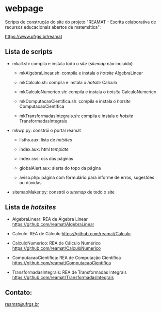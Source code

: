 # webpage

Scripts de construção do site do projeto "REAMAT - Escrita colaborativa de recursos educacionais abertos de matemática":

https://www.ufrgs.br/reamat

## Lista de scripts

* mkall.sh: compila e instala todo o _site_ (_sitemap_ não incluído)

	* mkAlgebraLinear.sh: compila e instala o _hotsite_ AlgebraLinear

	* mkCalculo.sh: compila e instala o _hotsite_ Calculo

	* mkCalculoNumerico.sh: compila e instala o _hotsite_ CalculoNumerico

	* mkComputacaoCientifica.sh: compila e instala o _hotsite_ ComputacaoCientifica

	* mkTransformadasIntegrais.sh: compila e instala o _hotsite_ TransformadasIntegrais

* mkwp.py: constrói o portal reamat

	* lisths.aux: lista de _hotsites_

	* index.aux: html _template_

	* index.css: css das páginas

	* globalAlert.aux: alerta do topo da página

	* aviso.php: página com formulário para informe de erros, sugestões ou dúvidas

* sitemapMaker.py: constrói o _sitemap_ de todo o site

## Lista de _hotsites_

* AlgebraLinear: REA de Álgebra Linear https://github.com/reamat/AlgebraLinear

* Calculo: REA de Cálculo https://github.com/reamat/Calculo

* CalculoNumerico: REA de Cálculo Numérico https://github.com/reamat/CalculoNumerico

* ComputacaoCientifica: REA de Computação Científica https://github.com/reamat/ComputacaoCientifica

* TransformadasIntegrais: REA de Transformadas Integrais https://github.com/reamat/TransformadasIntegrais

## Contato:

reamat@ufrgs.br
